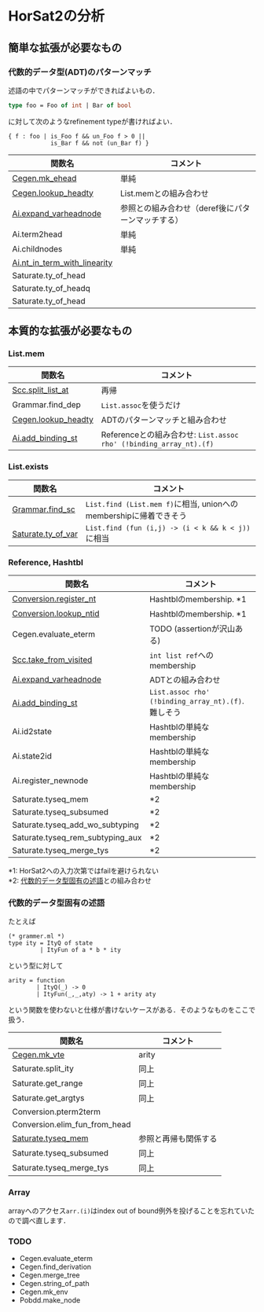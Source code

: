 
# HorSat2の分析

## 簡単な拡張が必要なもの

### 代数的データ型(ADT)のパターンマッチ

述語の中でパターンマッチができればよいもの．

```ocaml
type foo = Foo of int | Bar of bool
```

に対して次のようなrefinement typeが書ければよい．

```
{ f : foo | is_Foo f && un_Foo f > 0 ||
            is_Bar f && not (un_Bar f) }
```

| 関数名 | コメント |
|--------|----------|
| [Cegen.mk_ehead](./ADT_easy.md#mk_ehead) | 単純 |
| [Cegen.lookup_headty](./List.md#lookup_headty) | List.memとの組み合わせ |
| [Ai.expand_varheadnode](./ADT_easy.md#expand_varheadnode) | 参照との組み合わせ（deref後にパターンマッチする） |
| Ai.term2head | 単純 |
| Ai.childnodes | 単純 |
| [Ai.nt_in_term_with_linearity](./ADT_easy.md#nt_in_term_with_linearity) | |
| Saturate.ty_of_head | |
| Saturate.ty_of_headq | |
| Saturate.ty_of_head | |

<!-- ty_of_* は ty_of_var(ヤバイ)を呼ぶが
     ただ呼ぶだけなので問題視しないで良いはず -->

## 本質的な拡張が必要なもの

### List.mem

| 関数名 | コメント |
|--------|----------|
| [Scc.split_list_at](./List.md#split_list_at) | 再帰 |
| Grammar.find_dep | `List.assoc`を使うだけ |
| [Cegen.lookup_headty](./List.md#lookup_headty) | ADTのパターンマッチと組み合わせ |
| [Ai.add_binding_st](./List.md#add_binding_st) | Referenceとの組み合わせ: `List.assoc rho' (!binding_array_nt).(f)` |

### List.exists

| 関数名 | コメント |
|--------|----------|
| [Grammar.find_sc](./List.md#find_sc) | `List.find (List.mem f)`に相当, unionへのmembershipに帰着できそう |
| [Saturate.ty_of_var](./List.md#ty_of_var) | `List.find (fun (i,j) -> (i < k && k < j))`に相当 |

### Reference, Hashtbl

| 関数名 | コメント |
|--------|----------|
| [Conversion.register_nt](./Hashtbl.md#register_nt) | Hashtblのmembership. \*1 |
| [Conversion.lookup_ntid](./Hashtbl.md#lookup_ntid) | Hashtblのmembership. \*1 |
| Cegen.evaluate_eterm | TODO (assertionが沢山ある) |
| [Scc.take_from_visited](./Reference.md#take_from_visited) | `int list ref`へのmembership |
| [Ai.expand_varheadnode](./ADT_easy.md#expand_varheadnode) | ADTとの組み合わせ |
| [Ai.add_binding_st](./List.md#add_binding_st) | `List.assoc rho' (!binding_array_nt).(f)`. 難しそう |
| Ai.id2state | Hashtblの単純なmembership |
| Ai.state2id | Hashtblの単純なmembership |
| Ai.register_newnode | Hashtblの単純なmembership |
| Saturate.tyseq_mem | \*2 |
| Saturate.tyseq_subsumed | \*2 |
| Saturate.tyseq_add_wo_subtyping | \*2 |
| Saturate.tyseq_rem_subtyping_aux | \*2 |
| Saturate.tyseq_merge_tys | \*2 |

\*1: HorSat2への入力次第ではfailを避けられない  
\*2: [代数的データ型固有の述語](#代数的データ型固有の述語)との組み合わせ

### 代数的データ型固有の述語

たとえば

```
(* grammer.ml *)
type ity = ItyQ of state
         | ItyFun of a * b * ity
```

という型に対して

```
arity = function
        | ItyQ(_) -> 0
        | ItyFun(_,_,aty) -> 1 + arity aty
```

という関数を使わないと仕様が書けないケースがある．そのようなものをここで扱う．

| 関数名 | コメント |
|--------|----------|
| [Cegen.mk_vte](./ADT_difficult.md#mk_vte) | arity |
| Saturate.split_ity | 同上 |
| Saturate.get_range | 同上  |
| Saturate.get_argtys | 同上 |
| Conversion.pterm2term | |
| Conversion.elim_fun_from_head | |
| [Saturate.tyseq_mem](./ADT_difficult.md#tyseq_mem) | 参照と再帰も関係する |
| Saturate.tyseq_subsumed | 同上 |
| Saturate.tyseq_merge_tys | 同上 |

### Array

arrayへのアクセス`arr.(i)`はindex out of bound例外を投げることを忘れていたので調べ直します．

### TODO

+ Cegen.evaluate_eterm
+ Cegen.find_derivation
+ Cegen.merge_tree
+ Cegen.string_of_path
+ Cegen.mk_env
+ Pobdd.make_node

<!--# 相互再帰の型-->



